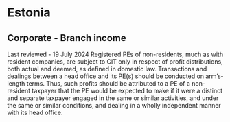 # Estonia
## Corporate - Branch income
Last reviewed - 19 July 2024
Registered PEs of non-residents, much as with resident companies, are subject to CIT only in respect of profit distributions, both actual and deemed, as defined in domestic law.
Transactions and dealings between a head office and its PE(s) should be conducted on arm’s-length terms. Thus, such profits should be attributed to a PE of a non-resident taxpayer that the PE would be expected to make if it were a distinct and separate taxpayer engaged in the same or similar activities, and under the same or similar conditions, and dealing in a wholly independent manner with its head office.
